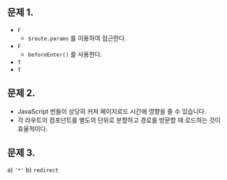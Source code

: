 ## 문제 1.

- `F`
  - `$route.params` 를 이용하여 접근한다.
- `F`
  - `beforeEnter()` 를 사용한다.
- `T`
- `T`


## 문제 2.

- JavaScript 번들이 상당히 커져 페이지로드 시간에 영향을 줄 수 있습니다.
- 각 라우트의 컴포넌트를 별도의 단위로 분할하고 경로를 방문할 때 로드하는 것이 효율적이다.


## 문제 3.
a) `'*'`
b) `redirect`